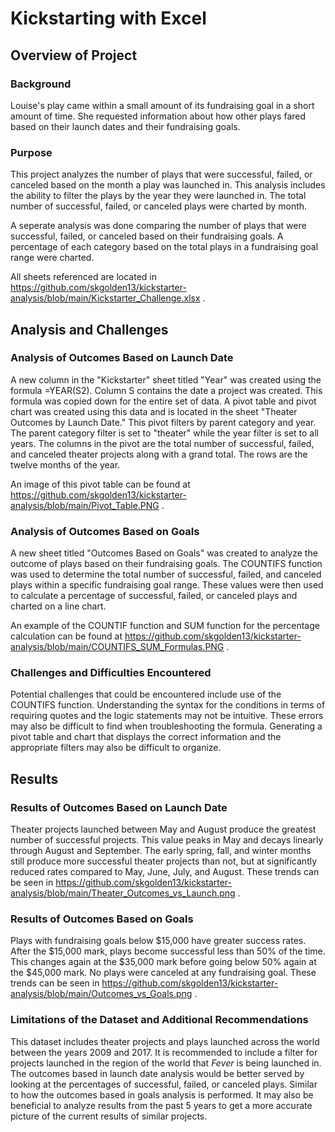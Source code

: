 # Kickstarting with Excel

## Overview of Project

### Background
Louise's play came within a small amount of its fundraising goal in a short amount of time. She requested information
about how other plays fared based on their launch dates and their fundraising goals.

### Purpose
This project analyzes the number of plays that were successful, failed, or canceled based on the month a play
was launched in. This analysis includes the ability to filter the plays by the year they were launched in. The total number of 
successful, failed, or canceled plays were charted by month.

A seperate analysis was done comparing the number of plays that were successful, failed, or canceled based on their
fundraising goals. A percentage of each category based on the total plays in a fundraising goal range were charted.

All sheets referenced are located in https://github.com/skgolden13/kickstarter-analysis/blob/main/Kickstarter_Challenge.xlsx .

## Analysis and Challenges

### Analysis of Outcomes Based on Launch Date
A new column in the "Kickstarter" sheet titled "Year" was created using the formula =YEAR(S2). Column S contains the date a project was created.
This formula was copied down for the entire set of data. A pivot table and pivot chart was created using this data and is located in the sheet "Theater Outcomes by Launch Date." This pivot filters by parent category and year. The parent category filter is set to "theater" while the year filter is set to all years. The columns in the pivot are the total number of successful, failed, and canceled theater projects along with a grand total. The rows are the twelve months of the year.

An image of this pivot table can be found at https://github.com/skgolden13/kickstarter-analysis/blob/main/Pivot_Table.PNG .

### Analysis of Outcomes Based on Goals
A new sheet titled "Outcomes Based on Goals" was created to analyze the outcome of plays based on their fundraising goals. The COUNTIFS function was used to determine the total number of successful, failed, and canceled plays within a specific fundraising goal range. These values were then used to calculate a percentage of successful, failed, or canceled plays and charted on a line chart.

An example of the COUNTIF function and SUM function for the percentage calculation can be found at https://github.com/skgolden13/kickstarter-analysis/blob/main/COUNTIFS_SUM_Formulas.PNG .

### Challenges and Difficulties Encountered
Potential challenges that could be encountered include use of the COUNTIFS function. Understanding the syntax for the conditions in terms of requiring quotes and the logic statements may not be intuitive. These errors may also be difficult to find when troubleshooting the formula. Generating a pivot table and chart that displays the correct information and the appropriate filters may also be difficult to organize.

## Results

### Results of Outcomes Based on Launch Date
Theater projects launched between May and August produce the greatest number of successful projects. This value peaks in May and decays linearly through August and September. The early spring, fall, and winter months still produce more successful theater projects than not, but at significantly reduced rates compared to May, June, July, and August. These trends can be seen in https://github.com/skgolden13/kickstarter-analysis/blob/main/Theater_Outcomes_vs_Launch.png .

### Results of Outcomes Based on Goals
Plays with fundraising goals below $15,000 have greater success rates. After the $15,000 mark, plays become successful less than 50% of the time. This changes again at the $35,000 mark before going below 50% again at the $45,000 mark. No plays were canceled at any fundraising goal. These trends can be seen in https://github.com/skgolden13/kickstarter-analysis/blob/main/Outcomes_vs_Goals.png .

### Limitations of the Dataset and Additional Recommendations
This dataset includes theater projects and plays launched across the world between the years 2009 and 2017. It is recommended to include a filter for projects launched in the region of the world that _Fever_ is being launched in. The outcomes based in launch date analysis would be better served by looking at the percentages of successful, failed, or canceled plays. Similar to how the outcomes based in goals analysis is performed. It may also be beneficial to analyze results from the past 5 years to get a more accurate picture of the current results of similar projects.

